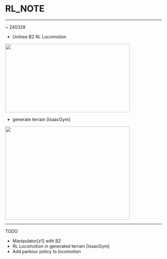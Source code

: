 # RL_NOTE

---
~ 240328
+ Unitree B2 RL Locomotion

<img src="https://github.com/rlawlsdn1130/RL_NOTE/assets/88181153/642881e8-058c-4d8d-8fe1-84afb4678a9c" width="400px" height="221px">


+ generate terrain [IsaacGym]

<img src="https://github.com/rlawlsdn1130/RL_NOTE/assets/88181153/9edb3527-d3b1-4659-a122-6e0a7a7ce3b8" width="400" height="300"/>

---
TODO
+ Manipulator[z1] with B2
+ RL Locomotion in generated terrain [IssacGym]
+ Add parkour policy to locomotion
